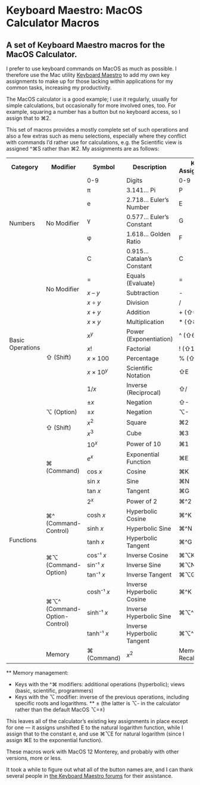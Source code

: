 # Keyboard Maestro: MacOS Calculator Macros
## A set of Keyboard Maestro macros for the MacOS Calculator.

I prefer to use keyboard commands on MacOS as much as possible. I therefore use the Mac utility [Keyboard Maestro](https://www.keyboardmaestro.com/main/) to add my own key assignments to make up for those lacking within applications for my common tasks, increasing my productivity.

The MacOS calculator is a good example; I use it regularly, usually for simple calculations, but occasionally for more involved ones, too. For example, squaring a number has a button but no keyboard access, so I assign that to ⌘2.

This set of macros provides a mostly complete set of such operations and also a few extras such as menu selections, especially where they conflict with commands I’d rather use for calculations, e.g. the Scientific view is assigned ^⌘S rather than ⌘2. My assignments are as follows: 

<table>
<tr><th> Category </th><th>  Modifier  </th><th> Symbol </th><th> Description </th><th> Key Assignment </th><th> Built-In </th></tr>
<tr><td rowspan=6> Numbers </td><td rowspan=6> No Modifier </td><td> 0-9 </td><td> Digits </td><td> 0-9 </td><td> Yes </td></tr>
<tr><td> π </td><td> 3.141… Pi                  </td><td>       P        </td><td>   Yes    </td></tr>
<tr><td> e </td><td> 2.718… Euler’s Number      </td><td>       E        </td><td>   No     </td></tr>
<tr><td> γ </td><td> 0.577… Euler’s Constant    </td><td>       G        </td><td>   No     </td></tr>
<tr><td> φ </td><td> 1.618… Golden Ratio        </td><td>       F        </td><td>   No     </td></tr>
<tr><td> C </td><td> 0.915… Catalan’s Constant  </td><td>       C        </td><td>   No     </td></tr>
<tr><td rowspan=12> Basic Operations </td><td rowspan=3> No Modifier </td><td>   = </td><td> Equals (Evaluate)   </td><td>    =     </td><td>   Yes    </td></tr>
<tr><td> <var>x</var> – <var>y</var>              </td><td> Subtraction            </td><td>     -     </td><td>   Yes    </td></tr>
<tr><td> <var>x</var> ÷ <var>y</var>              </td><td> Division               </td><td>     /     </td><td>   Yes    </td></tr>
<tr><td rowspan=8> ⇧ (Shift) </td><td> <var>x</var> + <var>y</var> </td><td> Addition </td><td> + (⇧=) </td><td> Yes </td></tr>
<tr><td> <var>x</var> × <var>y</var>              </td><td> Multiplication         </td><td>    * (⇧8) </td><td>   Yes    </td></tr>
<tr><td> <var>x</var><sup><var>y</var></sup>      </td><td> Power (Exponentiation) </td><td>    ^ (⇧6) </td><td>   Yes    </td></tr>
<tr><td> <var>x</var>!                            </td><td> Factorial              </td><td>    ! (⇧1) </td><td>   Yes    </td></tr>
<tr><td> <var>x</var> × 100                       </td><td> Percentage             </td><td>    % (⇧5) </td><td>   Yes    </td></tr>
<tr><td> <var>x</var> × 10<sup><var>y</var></sup> </td><td> Scientific Notation    </td><td>    ⇧E     </td><td>   Yes    </td></tr>
<tr><td> 1/<var>x</var>                           </td><td> Inverse (Reciprocal)   </td><td>    ⇧/     </td><td>   No    </td></tr>
<tr><td> ±<var>x</var>                            </td><td> Negation               </td><td>    ⇧-     </td><td>   No    </td></tr>
<tr><td> ⌥ (Option) </td><td> ±<var>x</var>       </td><td> Negation               </td><td>    ⌥-     </td><td>   Yes    </td></tr>
<tr><td rowspan=18> Functions </td><td rowspan=2> ⇧ (Shift) </td><td>  <var>x</var><sup>2</sup> </td><td> Square   </td><td>    ⌘2     </td><td>   No    </td></tr>
<tr><td> <var>x</var><sup>3</sup>            </td><td> Cube   </td><td>    ⌘3     </td><td>   No    </td></tr>
<tr><td rowspan=5> ⌘ (Command) </td><td> 10<sup><var>x</var></sup> </td><td> Power of 10 </td><td>    ⌘1     </td><td>   No    </td></tr>
<tr><td> <var>e</var><sup><var>x</var></sup> </td><td> Exponential Function </td><td>    ⌘E     </td><td>   No    </td></tr>
<tr><td> cos <var>x</var> </td><td> Cosine   </td><td>    ⌘K     </td><td>   No    </td></tr>
<tr><td> sin <var>x</var> </td><td> Sine     </td><td>    ⌘N     </td><td>   No    </td></tr>
<tr><td> tan <var>x</var> </td><td> Tangent  </td><td>    ⌘G     </td><td>   No    </td></tr>
<tr><td rowspan=4> ⌘^ (Command-Control) </td><td> 2<sup><var>x</var></sup> </td><td> Power of 2 </td><td>    ⌘^2     </td><td>   No    </td></tr>
<tr><td> cosh <var>x</var> </td><td> Hyperbolic Cosine   </td><td>    ⌘^K     </td><td>   No    </td></tr>
<tr><td> sinh <var>x</var> </td><td> Hyperbolic Sine   </td><td>    ⌘^N     </td><td>   No    </td></tr>
<tr><td> tanh <var>x</var> </td><td> Hyperbolic Tangent   </td><td>    ⌘^G     </td><td>   No    </td></tr>
<tr><td rowspan=3> ⌘⌥ (Command-Option) </td><td> cos⁻¹ <var>x</var> </td><td> Inverse Cosine   </td><td>    ⌘⌥K     </td><td>   No    </td></tr>
<tr><td> sin⁻¹ <var>x</var> </td><td> Inverse Sine   </td><td>    ⌘⌥N     </td><td>   No    </td></tr>
<tr><td> tan⁻¹ <var>x</var> </td><td> Inverse Tangent   </td><td>    ⌘⌥G     </td><td>   No    </td></tr>
<tr><td rowspan=3> ⌘⌥^ (Command-Option-Control) </td><td> cosh⁻¹ <var>x</var> </td><td> Inverse Hyperbolic Cosine   </td><td>    ⌘^K     </td><td>   No    </td></tr>
<tr><td> sinh⁻¹ <var>x</var> </td><td> Inverse Hyperbolic Sine   </td><td>    ⌘⌥^N     </td><td>   No    </td></tr>
<tr><td> tanh⁻¹ <var>x</var> </td><td> Inverse Hyperbolic Tangent   </td><td>    ⌘⌥^G     </td><td>   No    </td></tr>
<tr><td rowspan=1> Memory </td><td rowspan=1> ⌘ (Command) </td><td> <var>x</var><sup>2</sup> </td><td> Memory Recall </td><td> ⌘R </td><td>   No    </td></tr>
</table>


** Memory management:
* Keys with the ^⌘ modifiers: additional operations (hyperbolic); views (basic, scientific, programmers)
* Keys with the ⌥ modifier: inverse of the previous operations, including specific roots and logarithms.
** ± (the latter is ⌥- in the calculator rather than the default MacOS ⌥=±)

This leaves all of the calculator’s existing key assignments in place except for one — it assigns unshifted E to the natural logarithm function, while I assign that to the constant e, and use ⌘⌥E for natural logarithm (since I assign ⌘E to the exponential function).

These macros work with MacOS 12 Monterey, and probably with other versions, more or less.

It took a while to figure out what all of the button names are, and I can thank several people in [the Keyboard Maestro forums](https://forum.keyboardmaestro.com/t/km-macros-can-t-find-all-calculator-buttons/29859) for their assistance.
